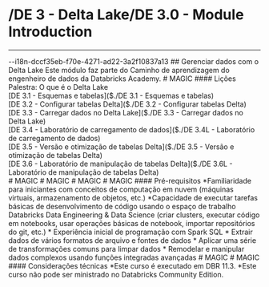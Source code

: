 # /DE 3 - Delta Lake/DE 3.0 - Module Introduction
<hr>--i18n-dccf35eb-f70e-4271-ad22-3a2f10837a13
## Gerenciar dados com o Delta Lake
Este módulo faz parte do Caminho de aprendizagem do engenheiro de dados da Databricks Academy.
# MAGIC
#### Lições
Palestra: O que é o Delta Lake <br>
[DE 3.1 - Esquemas e tabelas]($./DE 3.1 - Esquemas e tabelas) <br>
[DE 3.2 - Configurar tabelas Delta]($./DE 3.2 - Configurar tabelas Delta) <br>
[DE 3.3 - Carregar dados no Delta Lake]($./DE 3.3 - Carregar dados no Delta Lake) <br>
[DE 3.4 - Laboratório de carregamento de dados]($./DE 3.4L - Laboratório de carregamento de dados) <br>
[DE 3.5 - Versão e otimização de tabelas Delta]($./DE 3.5 - Versão e otimização de tabelas Delta) <br>
[DE 3.6 - Laboratório de manipulação de tabelas Delta]($./DE 3.6L - Laboratório de manipulação de tabelas Delta) <br>
# MAGIC
# MAGIC
# MAGIC
# MAGIC
#### Pré-requisitos
*Familiaridade para iniciantes com conceitos de computação em nuvem (máquinas virtuais, armazenamento de objetos, etc.)
*Capacidade de executar tarefas básicas de desenvolvimento de código usando o espaço de trabalho Databricks Data Engineering & Data Science (criar clusters, executar código em notebooks, usar operações básicas de notebook, importar repositórios do git, etc.)
* Experiência inicial de programação com Spark SQL
  * Extrair dados de vários formatos de arquivo e fontes de dados
  * Aplicar uma série de transformações comuns para limpar dados
  * Remodelar e manipular dados complexos usando funções integradas avançadas
# MAGIC
# MAGIC
#### Considerações técnicas
*Este curso é executado em DBR 11.3.
*Este curso não pode ser ministrado no Databricks Community Edition.
